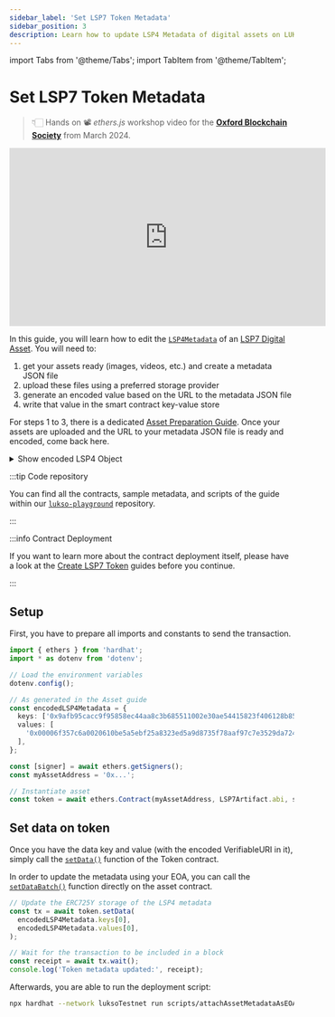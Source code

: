 ```yaml
---
sidebar_label: 'Set LSP7 Token Metadata'
sidebar_position: 3
description: Learn how to update LSP4 Metadata of digital assets on LUKSO.
---
```


import Tabs from '@theme/Tabs';
import TabItem from '@theme/TabItem';

# Set LSP7 Token Metadata

> 👇🏻 Hands on 📽️ _ethers.js_ workshop video for the [**Oxford Blockchain Society**](https://x.com/oxfordblocksoc) from March 2024.

<div class="video-container">
<iframe width="560" height="315" src="https://www.youtube.com/embed/TZV_eOp77b8?si=iWMEWZ6mu30o-Bo5" title="YouTube video player" frameborder="0" allow="accelerometer; autoplay; clipboard-write; encrypted-media; gyroscope; picture-in-picture; web-share" referrerpolicy="strict-origin-when-cross-origin" allowfullscreen></iframe>
</div>

In this guide, you will learn how to edit the [`LSP4Metadata`](../../../standards/tokens/LSP4-Digital-Asset-Metadata.md) of an [LSP7 Digital Asset](../../../standards/tokens/LSP7-Digital-Asset.md). You will need to:

1. get your assets ready (images, videos, etc.) and create a metadata JSON file
2. upload these files using a preferred storage provider
3. generate an encoded value based on the URL to the metadata JSON file
4. write that value in the smart contract key-value store

For steps 1 to 3, there is a dedicated [Asset Preparation Guide](metadata-preparation.md). Once your assets are uploaded and the URL to your metadata JSON file is ready and encoded, come back here.

<details>
    <summary>Show encoded LSP4 Object</summary>

<!-- prettier-ignore-start -->

```js
const encodedLSP4Metadata = {
  keys: ['0x9afb95cacc9f95858ec44aa8c3b685511002e30ae54415823f406128b85b238e'],
  values: [
    '0x00006f357c6a0020610be5a5ebf25a8323ed5a9d8735f78aaf97c7e3529da7249f17e1b4129636f3697066733a2f2f516d5154716865424c5a466e5155787535524473387441394a746b78665a714d42636d47643973756b587877526d',
  ],
};
```

<!-- prettier-ignore-end -->

</details>

:::tip Code repository

You can find all the contracts, sample metadata, and scripts of the guide within our [`lukso-playground`](https://github.com/lukso-network/lukso-playground/tree/main/smart-contracts) repository.

:::

:::info Contract Deployment

If you want to learn more about the contract deployment itself, please have a look at the [Create LSP7 Token](../../digital-assets/token/create-lsp7-token.md) guides before you continue.

:::

## Setup

First, you have to prepare all imports and constants to send the transaction.

```ts title="scripts/attachAssetMetadataAsEOA.ts"
import { ethers } from 'hardhat';
import * as dotenv from 'dotenv';

// Load the environment variables
dotenv.config();

// As generated in the Asset guide
const encodedLSP4Metadata = {
  keys: ['0x9afb95cacc9f95858ec44aa8c3b685511002e30ae54415823f406128b85b238e'],
  values: [
    '0x00006f357c6a0020610be5a5ebf25a8323ed5a9d8735f78aaf97c7e3529da7249f17e1b4129636f3697066733a2f2f516d5154716865424c5a466e5155787535524473387441394a746b78665a714d42636d47643973756b587877526d',
  ],
};

const [signer] = await ethers.getSigners();
const myAssetAddress = '0x...';

// Instantiate asset
const token = await ethers.Contract(myAssetAddress, LSP7Artifact.abi, signer);
```

## Set data on token

Once you have the data key and value (with the encoded VerifiableURI in it), simply call the [`setData()`](../../../contracts/contracts/ERC725/ERC725.md#setdata) function of the Token contract.

In order to update the metadata using your EOA, you can call the [`setDataBatch()`](../../../contracts/contracts/ERC725/ERC725.md#setdatabatch) function directly on the asset contract.

```ts title="scripts/attachAssetMetadataAsEOA.ts"
// Update the ERC725Y storage of the LSP4 metadata
const tx = await token.setData(
  encodedLSP4Metadata.keys[0],
  encodedLSP4Metadata.values[0],
);

// Wait for the transaction to be included in a block
const receipt = await tx.wait();
console.log('Token metadata updated:', receipt);
```

Afterwards, you are able to run the deployment script:

```bash
npx hardhat --network luksoTestnet run scripts/attachAssetMetadataAsEOA.ts
```

